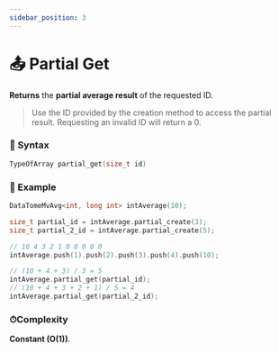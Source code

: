 ```yaml
---
sidebar_position: 3
---
```


# 📤 Partial Get

**Returns** the **partial average result** of the requested ID.

> Use the ID provided by the creation method to access the partial result.
> Requesting an invalid ID will return a 0.

### 📝 Syntax

```cpp
TypeOfArray partial_get(size_t id)
```

### 🔮 Example

```cpp
DataTomeMvAvg<int, long int> intAverage(10);

size_t partial_id = intAverage.partial_create(3);
size_t partial_2_id = intAverage.partial_create(5);

// 10 4 3 2 1 0 0 0 0 0
intAverage.push(1).push(2).push(3).push(4).push(10);

// (10 + 4 + 3) / 3 = 5
intAverage.partial_get(partial_id);
// (10 + 4 + 3 + 2 + 1) / 5 = 4
intAverage.partial_get(partial_2_id);
```

### ⏱Complexity

**Constant (O(1))**.
